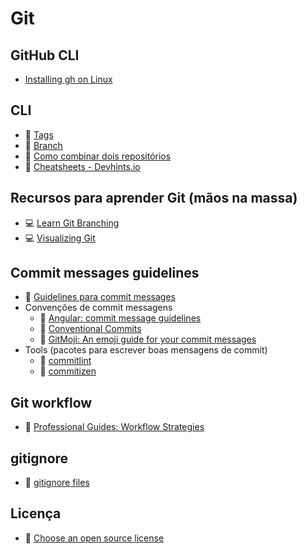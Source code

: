# Git

## GitHub CLI
- [Installing gh on Linux](https://github.com/cli/cli/blob/trunk/docs/install_linux.md) 

## CLI
  - :raising_hand: [Tags](./tags.md)
  - :raising_hand: [Branch](./branch.md)
  - :raising_hand: [Como combinar dois repositórios](./merge-repos.md)
  - :link: [Cheatsheets - Devhints.io](https://devhints.io/)

## Recursos para aprender Git (mãos na massa)
  - :computer: [Learn Git Branching](https://learngitbranching.js.org/?locale=pt_BR)
  - :computer: [Visualizing Git](http://git-school.github.io/visualizing-git/)
  
## Commit messages guidelines
  - :raising_hand: [Guidelines para commit messages](./commit-messages-guidelines.md)
  - Convenções de commit messagens
    - :link: [Angular: commit message guidelines](https://github.com/angular/angular/blob/22b96b9/CONTRIBUTING.md#-commit-message-guidelines) 
    - :link: [Conventional Commits](https://www.conventionalcommits.org/en/v1.0.0/#specification)
    - :link: [GitMoji: An emoji guide for your commit messages](https://gitmoji.carloscuesta.me/)
  - Tools (pacotes para escrever boas mensagens de commit)
    - :hammer: [commitlint](https://github.com/conventional-changelog/commitlint)
    - :hammer: [commitizen](https://github.com/commitizen/cz-cli)

## Git workflow
  - :movie_camera: [Professional Guides: Workflow Strategies](https://www.youtube.com/watch?v=aJnFGMclhU8)
  
## gitignore
  - :link: [gitignore files](https://github.com/github/gitignore)

## Licença
  - :link: [Choose an open source license](https://choosealicense.com/)
  
